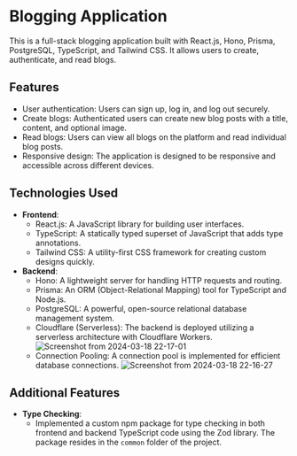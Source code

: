 # Blogging Application

This is a full-stack blogging application built with React.js, Hono, Prisma, PostgreSQL, TypeScript, and Tailwind CSS. It allows users to create, authenticate, and read blogs.

## Features

- User authentication: Users can sign up, log in, and log out securely.
- Create blogs: Authenticated users can create new blog posts with a title, content, and optional image.
- Read blogs: Users can view all blogs on the platform and read individual blog posts.
- Responsive design: The application is designed to be responsive and accessible across different devices.

## Technologies Used

- **Frontend**:
  - React.js: A JavaScript library for building user interfaces.
  - TypeScript: A statically typed superset of JavaScript that adds type annotations.
  - Tailwind CSS: A utility-first CSS framework for creating custom designs quickly.
- **Backend**:
  - Hono: A lightweight server for handling HTTP requests and routing.
  - Prisma: An ORM (Object-Relational Mapping) tool for TypeScript and Node.js.
  - PostgreSQL: A powerful, open-source relational database management system.
  - Cloudflare (Serverless): The backend is deployed utilizing a serverless architecture with Cloudflare Workers.
    ![Screenshot from 2024-03-18 22-17-01](https://github.com/sanskaraggarwal2025/Blogging/assets/77196160/8576c64e-189d-4c1f-936d-98014c67f489)
  - Connection Pooling: A connection pool is implemented for efficient database connections.
    ![Screenshot from 2024-03-18 22-16-27](https://github.com/sanskaraggarwal2025/Blogging/assets/77196160/a73ce53b-b492-4622-8463-106406cd226d)

## Additional Features

- **Type Checking**:
  - Implemented a custom npm package for type checking in both frontend and backend TypeScript code using the Zod library. The package resides in the `common` folder of the project.
  
